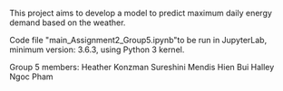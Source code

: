 This project aims to develop a model to predict maximum daily energy demand based on the weather.

Code file "main_Assignment2_Group5.ipynb"to be run in JupyterLab, minimum version: 3.6.3, using Python 3 kernel. 

Group 5 members:
Heather Konzman
Sureshini Mendis 
Hien Bui
Halley Ngoc Pham
